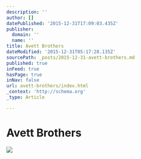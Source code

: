 ```yaml
---
description: ''
author: []
datePublished: '2015-12-31T17:09:03.435Z'
publisher:
  domain: ''
  name: ''
title: Avett Brothers
dateModified: '2015-12-31T05:17:28.135Z'
sourcePath: _posts/2015-12-31-avett-brothers.md
published: true
inFeed: true
hasPage: true
inNav: false
url: avett-brothers/index.html
_context: 'http://schema.org'
_type: Article

---
```

# Avett Brothers
![](https://the-grid-user-content.s3-us-west-2.amazonaws.com/705b0c76-2761-43b5-ab64-0ed8617dbca3.png)